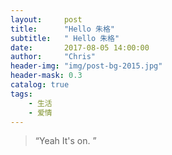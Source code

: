 ```yaml
---
layout:     post
title:      "Hello 朱格"
subtitle:   " Hello 朱格"
date:       2017-08-05 14:00:00
author:     "Chris"
header-img: "img/post-bg-2015.jpg"
header-mask: 0.3
catalog: true
tags:
    - 生活
	- 爱情
---
```


> “Yeah It's on. ”





